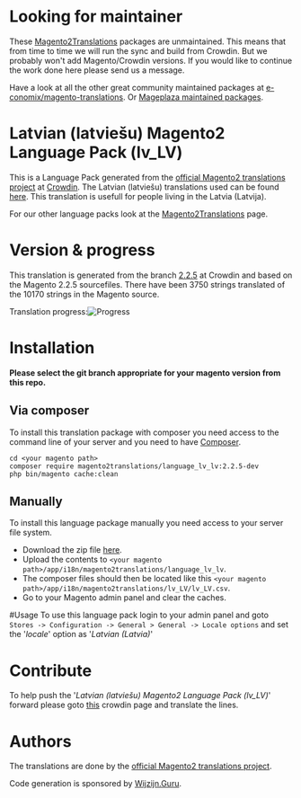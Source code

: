 # Looking for maintainer
These [Magento2Translations](http://magento2translations.github.io/) packages are unmaintained. This means that from time to time we will run the sync and build from Crowdin. But we probably won't add Magento/Crowdin versions. If you would like to continue the work done here please send us a message.

Have a look at all the other great community maintained packages at [e-conomix/magento-translations](https://github.com/e-conomix/magento-translations).
Or [Mageplaza maintained packages](https://github.com/mageplaza?q=language).

# Latvian (latviešu) Magento2 Language Pack (lv_LV)
This is a Language Pack generated from the [official Magento2 translations project](https://crowdin.com/project/magento-2) at [Crowdin](https://crowdin.com).
The Latvian (latviešu) translations used can be found [here](https://crowdin.com/project/magento-2/lv).
This translation is usefull for people living in the Latvia (Latvija).

For our other language packs look at the [Magento2Translations](http://magento2translations.github.io/) page.

# Version & progress
This translation is generated from the branch [2.2.5](https://crowdin.com/project/magento-2/lv#/2.2.5) at Crowdin and based on the Magento 2.2.5 sourcefiles.
There have been  3750 strings translated of the 10170 strings in the Magento source.

Translation progress:![Progress](http://progressed.io/bar/37)

# Installation
**Please select the git branch appropriate for your magento version from this repo.**
## Via composer
To install this translation package with composer you need access to the command line of your server and you need to have [Composer](https://getcomposer.org).
```
cd <your magento path>
composer require magento2translations/language_lv_lv:2.2.5-dev
php bin/magento cache:clean
```
## Manually
To install this language package manually you need access to your server file system.
* Download the zip file [here](https://github.com/Magento2Translations/language_lv_lv/archive/2.2.5.zip).
* Upload the contents to `<your magento path>/app/i18n/magento2translations/language_lv_lv`.
* The composer files should then be located like this `<your magento path>/app/i18n/magento2translations/lv_LV/lv_LV.csv`.
* Go to your Magento admin panel and clear the caches.

#Usage
To use this language pack login to your admin panel and goto `Stores -> Configuration -> General > General -> Locale options` and set the '*locale*' option as '*Latvian (Latvia)*'

# Contribute
To help push the '*Latvian (latviešu) Magento2 Language Pack (lv_LV)*' forward please goto [this](https://crowdin.com/project/magento-2/lv) crowdin page and translate the lines.

# Authors
The translations are done by the [official Magento2 translations project](https://crowdin.com/project/magento-2).

Code generation is sponsored by [Wijzijn.Guru](http://www.wijzijn.guru/).